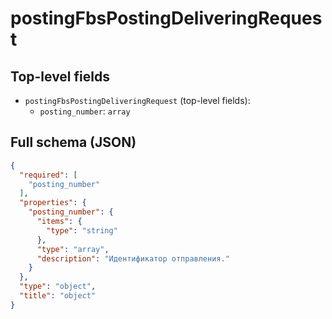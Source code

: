 # postingFbsPostingDeliveringRequest

## Top-level fields
- `postingFbsPostingDeliveringRequest` (top-level fields):
  - `posting_number`: `array`

## Full schema (JSON)
```json
{
  "required": [
    "posting_number"
  ],
  "properties": {
    "posting_number": {
      "items": {
        "type": "string"
      },
      "type": "array",
      "description": "Идентификатор отправления."
    }
  },
  "type": "object",
  "title": "object"
}
```
